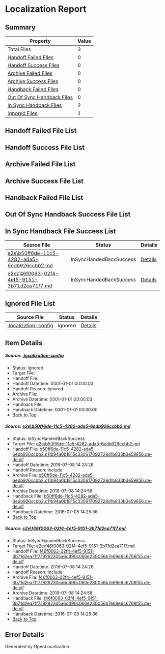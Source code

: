 # <a name='report-top'></a> Localization Report

## Summary
 Property | Value 
 -------- | ----- 
 Total Files | 3
[ Handoff Failed Files ](#handoff-failed-list)| 0
[ Handoff Success Files ](#handoff-success-list)| 0
[ Archive Failed Files ](#archive-failed-list)| 0
[ Archive Success Files ](#archive-success-list)| 0
[ Handback Failed Files ](#handback-failed-list)| 0
[ Out Of Sync Handback Files ](#outofsync-handback-success-list)| 0
[ In Sync Handback Files ](#insync-handback-success-list)| 2
[ Ignored Files ](#ignored-list)| 1

## <a name='handoff-failed-list'></a> Handoff Failed File List

## <a name='handoff-success-list'></a> Handoff Success File List

## <a name='archive-failed-list'></a> Archive Failed File List

## <a name='archive-success-list'></a> Archive Success File List

## <a name='handback-failed-list'></a> Handback Failed File List

## <a name='outofsync-handback-success-list'></a> Out Of Sync Handback Success File List

## <a name='insync-handback-success-list'></a> In Sync Handback File Success List
 Source File | Status | Details 
 ----------- | ------ | ------- 
 [e2e\b50ff6de-11c5-4282-ada5-6edb926ccbb2.md](https://github.com/OpenLocalizationTestOrg/oltest/blob/4fef12918332ba6bcb9f534de8168910fe97cd90/e2e/b50ff6de-11c5-4282-ada5-6edb926ccbb2.md) | InSyncHandedBackSuccess | [Details](#0335c50f26dfa1e284f4295b0e89e5a728c410f51)
 [e2e\f46f0063-02f4-4ef5-9151-3b71d2ea71f7.md](https://github.com/OpenLocalizationTestOrg/oltest/blob/4fef12918332ba6bcb9f534de8168910fe97cd90/e2e/f46f0063-02f4-4ef5-9151-3b71d2ea71f7.md) | InSyncHandedBackSuccess | [Details](#b745d4a1fe4d62c8629f338da6a7c4f9cab4c71e2)

## <a name='ignored-list'></a> Ignored File List
 Source File | Status | Details 
 ----------- | ------ | ------- 
 [.localization-config](https://github.com/OpenLocalizationTestOrg/oltest/blob/4fef12918332ba6bcb9f534de8168910fe97cd90/.localization-config) | Ignored | [Details](#3d4f252ac210baf56311d7e97dcc2db10974dbd20)

## Item Details
##### <a name='3d4f252ac210baf56311d7e97dcc2db10974dbd20'></a> Source: [.localization-config](https://github.com/OpenLocalizationTestOrg/oltest/blob/4fef12918332ba6bcb9f534de8168910fe97cd90/.localization-config)
* Status: Ignored
* Target File: 
* Handoff File: 
* Handoff Datetime: 0001-01-01 00:00:00
* Handoff Reason: Ignored
* Archive File: 
* Archive Datetime: 0001-01-01 00:00:00
* Handback File: 
* Handback Datetime: 0001-01-01 00:00:00
* [Back to Top](#report-top)

##### <a name='0335c50f26dfa1e284f4295b0e89e5a728c410f51'></a> Source: [e2e\b50ff6de-11c5-4282-ada5-6edb926ccbb2.md](https://github.com/OpenLocalizationTestOrg/oltest/blob/4fef12918332ba6bcb9f534de8168910fe97cd90/e2e/b50ff6de-11c5-4282-ada5-6edb926ccbb2.md)
* Status: InSyncHandedBackSuccess
* Target File: [e2e\b50ff6de-11c5-4282-ada5-6edb926ccbb2.md](https://github.com/OpenLocalizationTestOrg/oltest-dede-fly/blob/d4804453ef6ef233b99d022cbaa2a83ea4e00c75/e2e/b50ff6de-11c5-4282-ada5-6edb926ccbb2.md)
* Handoff File: [b50ff6de-11c5-4282-ada5-6edb926ccbb2.c11b94a0b1815c330617092728d1b833b3e59856.de-de.xlf](https://github.com/OpenLocalizationTestOrg/olhandoff-e2e/blob/fe4c22af9da95c532cbe395eae822e5d8ca7f791/ol-handoff/OpenLocalizationTestOrg/oltest-dede-fly/ci/ht/b50ff6de-11c5-4282-ada5-6edb926ccbb2.c11b94a0b1815c330617092728d1b833b3e59856.de-de.xlf)
* Handoff Datetime: 2016-07-08 14:24:26
* Handoff Reason: Include
* Archive File: [b50ff6de-11c5-4282-ada5-6edb926ccbb2.c11b94a0b1815c330617092728d1b833b3e59856.de-de.xlf](https://github.com/OpenLocalizationTestOrg/olhandoff-e2e/blob/996fd36ed210b728b1a00e96fccdb16d036d3f4d/ol-archive/OpenLocalizationTestOrg/oltest-dede-fly/ci/ht/b50ff6de-11c5-4282-ada5-6edb926ccbb2.c11b94a0b1815c330617092728d1b833b3e59856.de-de.xlf)
* Archive Datetime: 2016-07-08 14:24:58
* Handback File: [b50ff6de-11c5-4282-ada5-6edb926ccbb2.c11b94a0b1815c330617092728d1b833b3e59856.de-de.xlf](https://github.com/OpenLocalizationTestOrg/olhandback-e2e/blob/644b69838ab3c432d8bec8f0b7e39e816bb66b61/ol-handback/OpenLocalizationTestOrg/oltest-dede-fly/ci/ht/b50ff6de-11c5-4282-ada5-6edb926ccbb2.c11b94a0b1815c330617092728d1b833b3e59856.de-de.xlf)
* Handback Datetime: 2016-07-08 14:25:36
* [Back to Top](#report-top)

##### <a name='b745d4a1fe4d62c8629f338da6a7c4f9cab4c71e2'></a> Source: [e2e\f46f0063-02f4-4ef5-9151-3b71d2ea71f7.md](https://github.com/OpenLocalizationTestOrg/oltest/blob/4fef12918332ba6bcb9f534de8168910fe97cd90/e2e/f46f0063-02f4-4ef5-9151-3b71d2ea71f7.md)
* Status: InSyncHandedBackSuccess
* Target File: [e2e\f46f0063-02f4-4ef5-9151-3b71d2ea71f7.md](https://github.com/OpenLocalizationTestOrg/oltest-dede-fly/blob/d4804453ef6ef233b99d022cbaa2a83ea4e00c75/e2e/f46f0063-02f4-4ef5-9151-3b71d2ea71f7.md)
* Handoff File: [f46f0063-02f4-4ef5-9151-3b71d2ea71f7.19292305a6c490c060e230056b7e69e6c6708f55.de-de.xlf](https://github.com/OpenLocalizationTestOrg/olhandoff-e2e/blob/fe4c22af9da95c532cbe395eae822e5d8ca7f791/ol-handoff/OpenLocalizationTestOrg/oltest-dede-fly/ci/ht/f46f0063-02f4-4ef5-9151-3b71d2ea71f7.19292305a6c490c060e230056b7e69e6c6708f55.de-de.xlf)
* Handoff Datetime: 2016-07-08 14:24:26
* Handoff Reason: Include
* Archive File: [f46f0063-02f4-4ef5-9151-3b71d2ea71f7.19292305a6c490c060e230056b7e69e6c6708f55.de-de.xlf](https://github.com/OpenLocalizationTestOrg/olhandoff-e2e/blob/996fd36ed210b728b1a00e96fccdb16d036d3f4d/ol-archive/OpenLocalizationTestOrg/oltest-dede-fly/ci/ht/f46f0063-02f4-4ef5-9151-3b71d2ea71f7.19292305a6c490c060e230056b7e69e6c6708f55.de-de.xlf)
* Archive Datetime: 2016-07-08 14:24:58
* Handback File: [f46f0063-02f4-4ef5-9151-3b71d2ea71f7.19292305a6c490c060e230056b7e69e6c6708f55.de-de.xlf](https://github.com/OpenLocalizationTestOrg/olhandback-e2e/blob/644b69838ab3c432d8bec8f0b7e39e816bb66b61/ol-handback/OpenLocalizationTestOrg/oltest-dede-fly/ci/ht/f46f0063-02f4-4ef5-9151-3b71d2ea71f7.19292305a6c490c060e230056b7e69e6c6708f55.de-de.xlf)
* Handback Datetime: 2016-07-08 14:25:36
* [Back to Top](#report-top)


## Error Details

Generated by OpenLocalization.
